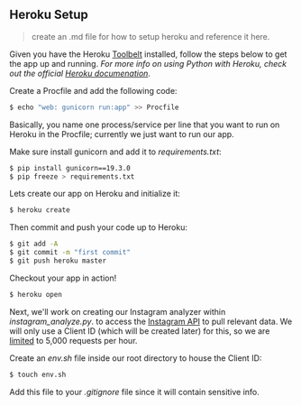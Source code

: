 ## Heroku Setup

> create an .md file for how to setup heroku and reference it here.

Given you have the Heroku [Toolbelt](https://toolbelt.heroku.com/) installed, follow the steps below to get the app up and running. *For more info on using Python with Heroku, check out the official [Heroku documenation](https://devcenter.heroku.com/articles/getting-started-with-python#introduction)*.

Create a Procfile and add the following code:

```sh
$ echo "web: gunicorn run:app" >> Procfile
```

Basically, you name one process/service per line that you want to run on Heroku in the Procfile; currently we just want to run our app.

Make sure install gunicorn and add it to *requirements.txt*:

```sh
$ pip install gunicorn==19.3.0
$ pip freeze > requirements.txt
```

Lets create our app on Heroku and initialize it:

```sh
$ heroku create
```

Then commit and push your code up to Heroku:

```sh
$ git add -A
$ git commit -m "first commit"
$ git push heroku master
```

Checkout your app in action!

```sh
$ heroku open
```

Next, we'll work on creating our Instagram analyzer within *instagram_analyze.py*. to access the [Instagram API](https://instagram.com/developer/) to pull relevant data. We will only use a Client ID (which will be created later) for this, so we are [limited](https://instagram.com/developer/limits/) to 5,000 requests per hour.

Create an *env.sh* file inside our root directory to house the Client ID:

```sh
$ touch env.sh
```

Add this file to your *.gitignore* file since it will contain sensitive info.
